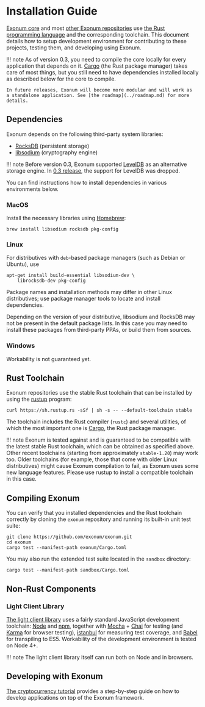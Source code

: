 # Installation Guide

[Exonum core][exonum] and most [other Exonum repositories][exonum-org] use
[the Rust programming language][rust] and the corresponding toolchain.
This document details how to setup development environment for contributing
to these projects, testing them, and developing using Exonum.

!!! note
    As of version 0.3, you need to compile the core locally for every application
    that depends on it. [Cargo][cargo] (the Rust package manager) takes care
    of most things, but you still need to have dependencies
    installed locally as described below for the core to compile.

    In future releases, Exonum will become more modular and will work as
    a standalone application. See [the roadmap](../roadmap.md) for more details.

## Dependencies

Exonum depends on the following third-party system libraries:

- [RocksDB][rocksdb] (persistent storage)
- [libsodium][libsodium] (cryptography engine)

!!! note
    Before version 0.3, Exonum supported [LevelDB][leveldb] as an alternative
    storage engine. In [0.3 release][rel0.3.0], the support for LevelDB was dropped.

You can find instructions how to install dependencies in various environments
below.

### MacOS

Install the necessary libraries using [Homebrew][homebrew]:

```shell
brew install libsodium rocksdb pkg-config
```

### Linux

For distributives with `deb`-based package managers (such as Debian or Ubuntu),
use

```shell
apt-get install build-essential libsodium-dev \
    librocksdb-dev pkg-config
```

Package names and installation methods may differ in other Linux distributives;
use package manager tools to locate and install dependencies.

Depending on the version of your distributive, libsodium and RocksDB may not
be present in the default package lists. In this case you may need to install
these packages from third-party PPAs, or build them from sources.

### Windows

Workability is not guaranteed yet.

## Rust Toolchain

Exonum repositories use the stable Rust toolchain that can be installed
by using the [rustup](https://www.rustup.rs) program:

```shell
curl https://sh.rustup.rs -sSf | sh -s -- --default-toolchain stable
```

The toolchain includes the Rust compiler (`rustc`) and several utilities,
of which the most important one is [Cargo][cargo], the Rust package manager.

!!! note
    Exonum is tested against and is guaranteed to be compatible with
    the latest stable Rust toolchain, which can be obtained as specified above.
    Other recent toolchains (starting from approximately `stable-1.20`) may work
    too. Older toolchains (for example, those that come with older Linux
    distributives) might cause Exonum compilation to fail, as Exonum uses
    some new language features. Please use rustup to install a compatible toolchain
    in this case.

## Compiling Exonum

You can verify that you installed dependencies and the Rust toolchain correctly
by cloning the `exonum` repository and running its built-in unit test suite:

```shell
git clone https://github.com/exonum/exonum.git
cd exonum
cargo test --manifest-path exonum/Cargo.toml
```

You may also run the extended test suite located in the `sandbox` directory:

```shell
cargo test --manifest-path sandbox/Cargo.toml
```

## Non-Rust Components

### Light Client Library

[The light client library][exonum-client] uses a fairly standard JavaScript
development toolchain:
[Node][nodejs] and [npm][npm], together with [Mocha][mocha] + [Chai][chai] for testing
(and [Karma][karma] for browser testing),
[istanbul][istanbul] for measuring test coverage, and
[Babel][babel] for transpiling to ES5. Workability of the development environment
is tested on Node 4+.

!!! note
    The light client library itself can run both on Node and in browsers.

## Developing with Exonum

[The cryptocurrency tutorial](create-service.md) provides a step-by-step
guide on how to develop applications on top of the Exonum framework.

[exonum]: https://github.com/exonum/exonum/
[exonum-org]: http://github.com/exonum/
[rust]: http://rust-lang.org/
[leveldb]: http://leveldb.org/
[rocksdb]: http://rocksdb.org/
[libsodium]: https://download.libsodium.org/doc/
[openssl]: http://openssl.org/
[homebrew]: https://brew.sh/
[cargo]: http://doc.crates.io/guide.html
[exonum-client]: https://github.com/exonum/exonum-client
[nodejs]: http://nodejs.org/
[npm]: http://npmjs.com/
[mocha]: http://mochajs.org/
[chai]: http://chaijs.com/
[karma]: http://karma-runner.github.io/1.0/index.html
[istanbul]: https://istanbul.js.org/
[babel]: http://babeljs.io/
[rel0.3.0]: https://github.com/exonum/exonum/releases/tag/v0.3
